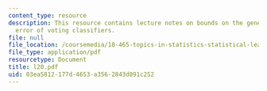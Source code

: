 ```yaml
---
content_type: resource
description: This resource contains lecture notes on bounds on the generalization
  error of voting classifiers.
file: null
file_location: /coursemedia/18-465-topics-in-statistics-statistical-learning-theory-spring-2007/03ea5812177d4653a3562843d091c252_l20.pdf
file_type: application/pdf
resourcetype: Document
title: l20.pdf
uid: 03ea5812-177d-4653-a356-2843d091c252
---
```

